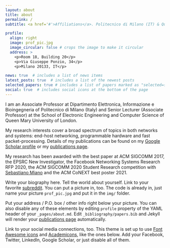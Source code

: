 ```yaml
---
layout: about
title: about
permalink: /
subtitle: <a href='#'>Affiliations</a>. Politecnico di Milano (IT) & Queen Mary University of London (UK)

profile:
  align: right
  image: prof_pic.jpg
  image_circular: false # crops the image to make it circular
  address: >
    <p>Room 18, Building 20</p>
    <p>Via Giuseppe Ponzio, 34</p>
    <p>Milano 20133, IT</p>

news: true  # includes a list of news items
latest_posts: true  # includes a list of the newest posts
selected_papers: true # includes a list of papers marked as "selected={true}"
social: true  # includes social icons at the bottom of the page
---
```


I am an Associate Professor at Dipartimento Elettronica, Informazione e Bioingegneria of Politecnico di Milano (Italy) and Senior Lecturer (Associate Professor) at the School of Electronic Engineering and Computer Science of Queen Mary University of London.

My research interests cover a broad spectrum of topics in both networks and systems: end-host networking, programmable hardware and fast packet-processing. Details of my publications can be found on my [Google Scholar profile](https://scholar.google.com/citations?user=3VedTqcAAAAJ&hl=en) or my [publications page](/al-folio/publications/).

My research has been awarded with the best paper at ACM SIGCOMM 2017, the EPSRC New Investigator, the Facebook Networking Systems Research RFP 2020, the ACM SIGCOMM 2020 Student Research competition with [Sebastiano Miano](https://sebymiano.github.io/) and the ACM CoNEXT best poster 2021.


Write your biography here. Tell the world about yourself. Link to your favorite [subreddit](http://reddit.com). You can put a picture in, too. The code is already in, just name your picture `prof_pic.jpg` and put it in the `img/` folder.

Put your address / P.O. box / other info right below your picture. You can also disable any of these elements by editing `profile` property of the YAML header of your `_pages/about.md`. Edit `_bibliography/papers.bib` and Jekyll will render your [publications page](/al-folio/publications/) automatically.

Link to your social media connections, too. This theme is set up to use [Font Awesome icons](http://fortawesome.github.io/Font-Awesome/) and [Academicons](https://jpswalsh.github.io/academicons/), like the ones below. Add your Facebook, Twitter, LinkedIn, Google Scholar, or just disable all of them.
